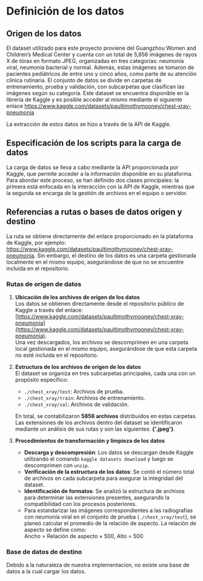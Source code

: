 # Definición de los datos

## Origen de los datos

El dataset utilizado para este proyecto proviene del Guangzhou Women and Children’s Medical Center y cuenta con un total de 5,856 imágenes de rayos X de tórax en formato JPEG, organizadas en tres categorías: neumonía viral, neumonía bacterial y normal. Además, estas imágenes se tomaron de pacientes pediátricos de entre uno y cinco años, como parte de su atención clínica rutinaria. El conjunto de datos se divide en carpetas de entrenamiento, prueba y validación, con subcarpetas que clasifican las imágenes según su categoría. Este dataset se encuentra disponible en la librería de Kaggle y es posible acceder al mismo mediante el siguiente enlace https://www.kaggle.com/datasets/paultimothymooney/chest-xray-pneumonia

La extracción de estos datos se hizo a través de la API de Kaggle.

## Especificación de los scripts para la carga de datos

La carga de datos se lleva a cabo mediante la API proporcionada por Kaggle, que permite acceder a la información disponible en su plataforma. Para abordar este proceso, se han definido dos clases principales: la primera está enfocada en la interacción con la API de Kaggle, mientras que la segunda se encarga de la gestión de archivos en el equipo o servidor.

## Referencias a rutas o bases de datos origen y destino

La ruta se obtiene directamente del enlace proporcionado en la plataforma de Kaggle, por ejemplo: https://www.kaggle.com/datasets/paultimothymooney/chest-xray-pneumonia. Sin embargo, el destino de los datos es una carpeta gestionada localmente en el mismo equipo, asegurándose de que no se encuentre incluida en el repositorio.

### Rutas de origen de datos

1. **Ubicación de los archivos de origen de los datos**  
   Los datos se obtienen directamente desde el repositorio público de Kaggle a través del enlace:  
   [https://www.kaggle.com/datasets/paultimothymooney/chest-xray-pneumonia](https://www.kaggle.com/datasets/paultimothymooney/chest-xray-pneumonia).  
   Una vez descargados, los archivos se descomprimen en una carpeta local gestionada en el mismo equipo, asegurándose de que esta carpeta no esté incluida en el repositorio.

2. **Estructura de los archivos de origen de los datos**  
   El dataset se organiza en tres subcarpetas principales, cada una con un propósito específico:  
   - `./chest_xray/test`: Archivos de prueba.  
   - `./chest_xray/train`: Archivos de entrenamiento.  
   - `./chest_xray/val`: Archivos de validación.  

   En total, se contabilizaron **5856 archivos** distribuidos en estas carpetas. Las extensiones de los archivos dentro del dataset se identificaron mediante un análisis de sus rutas y son las siguientes: **{'.jpeg'}**.

3. **Procedimientos de transformación y limpieza de los datos**  
   - **Descarga y descompresión**: Los datos se descargan desde Kaggle utilizando el comando `kaggle datasets download` y luego se descomprimen con `unzip`.  
   - **Verificación de la estructura de los datos**: Se contó el número total de archivos en cada subcarpeta para asegurar la integridad del dataset.  
   - **Identificación de formatos**: Se analizó la estructura de archivos para determinar las extensiones presentes, asegurando la compatibilidad con los procesos posteriores.
   - Para estandarizar las imágenes correspondientes a las radiografías con neumonía viral en el conjunto de prueba (`./chest_xray/test`), se planeó calcular el promedio de la relación de aspecto. La relación de aspecto se define como:  
    Ancho = Relación de aspecto × 500, Alto = 500




### Base de datos de destino

Debido a la naturaleza de nuestra implementacion, no existe una base de datos a la cual cargar los datos.

